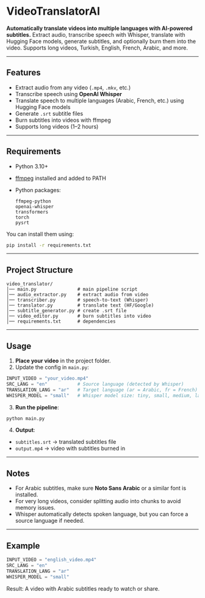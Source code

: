 # VideoTranslatorAI

**Automatically translate videos into multiple languages with AI-powered subtitles.**
Extract audio, transcribe speech with Whisper, translate with Hugging Face models, generate subtitles, and optionally burn them into the video. Supports long videos, Turkish, English, French, Arabic, and more.

---

## Features

* Extract audio from any video (`.mp4`, `.mkv`, etc.)
* Transcribe speech using **OpenAI Whisper**
* Translate speech to multiple languages (Arabic, French, etc.) using Hugging Face models
* Generate `.srt` subtitle files
* Burn subtitles into videos with ffmpeg
* Supports long videos (1–2 hours)

---

## Requirements

* Python 3.10+
* [ffmpeg](https://ffmpeg.org/download.html) installed and added to PATH
* Python packages:

  ```
  ffmpeg-python
  openai-whisper
  transformers
  torch
  pysrt
  ```

You can install them using:

```bash
pip install -r requirements.txt
```

---

## Project Structure

```
video_translator/
│── main.py               # main pipeline script
│── audio_extractor.py    # extract audio from video
│── transcriber.py        # speech-to-text (Whisper)
│── translator.py         # translate text (HF/Google)
│── subtitle_generator.py # create .srt file
│── video_editor.py       # burn subtitles into video
│── requirements.txt      # dependencies
```

---

## Usage

1. **Place your video** in the project folder.
2. Update the config in `main.py`:

```python
INPUT_VIDEO = "your_video.mp4"
SRC_LANG = "en"           # Source language (detected by Whisper)
TRANSLATION_LANG = "ar"   # Target language (ar = Arabic, fr = French)
WHISPER_MODEL = "small"   # Whisper model size: tiny, small, medium, large
```

3. **Run the pipeline**:

```bash
python main.py
```

4. **Output**:

* `subtitles.srt` → translated subtitles file
* `output.mp4` → video with subtitles burned in

---

## Notes

* For Arabic subtitles, make sure **Noto Sans Arabic** or a similar font is installed.
* For very long videos, consider splitting audio into chunks to avoid memory issues.
* Whisper automatically detects spoken language, but you can force a source language if needed.

---

## Example

```python
INPUT_VIDEO = "english_video.mp4"
SRC_LANG = "en"
TRANSLATION_LANG = "ar"
WHISPER_MODEL = "small"
```

Result: A video with Arabic subtitles ready to watch or share.


